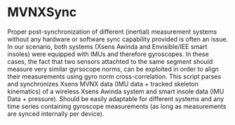 # MVNXSync
Proper post-synchronization of different (inertial) measurement systems without any hardware or software sync capability provided is often an issue. In our scenario, both systems (Xsens Awinda and Envisible/IEE smart insoles) were equipped with IMUs and therefore gyroscopes.
In these cases, the fact that two sensors attachted to the same segment should measure very similar gyrsocope norms, can be exploited in order to align their measurements using gyro norm cross-correlation.
This script parses and synchronizes Xsens MVNX data (IMU data + tracked skeleton kinematics) of a wireless Xsens Awinda system and smart insole data (IMU Data + pressure).
Should be easily adaptable for different systems and any time series containing gyroscope measurements (as long as measurements are synced internally per device).
